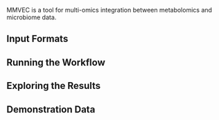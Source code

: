 MMVEC is a tool for multi-omics integration between metabolomics and microbiome data. 


## Input Formats

## Running the Workflow

## Exploring the Results

## Demonstration Data